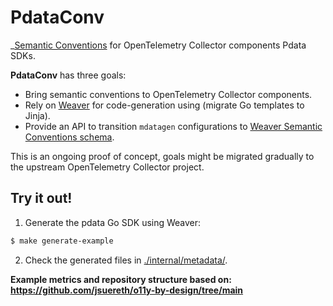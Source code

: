 # PdataConv

_[Semantic Conventions](https://opentelemetry.io/docs/specs/semconv/) for
OpenTelemetry Collector components Pdata SDKs.


**PdataConv** has three goals:
- Bring semantic conventions to OpenTelemetry Collector components.
- Rely on [Weaver](https://github.com/open-telemetry/weaver) for code-generation using (migrate Go templates to Jinja).
- Provide an API to transition `mdatagen` configurations to [Weaver Semantic
Conventions schema](https://github.com/open-telemetry/weaver/blob/main/schemas/semconv.schema.json).

This is an ongoing proof of concept, goals might be migrated gradually to the
upstream OpenTelemetry Collector project.

## Try it out!

1. Generate the pdata Go SDK using Weaver:

```bash
$ make generate-example
```

2. Check the generated files in [./internal/metadata/](./internal/metadata/).


**Example metrics and repository structure based on: https://github.com/jsuereth/o11y-by-design/tree/main**
